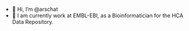 - 👋 Hi, I’m @arschat
- 👀 I am currently work at EMBL-EBI, as a Bioinformatician for the HCA Data Repository.

<!---
arschat/arschat is a ✨ special ✨ repository because its `README.md` (this file) appears on your GitHub profile.
You can click the Preview link to take a look at your changes.
--->
